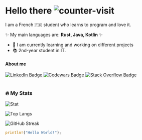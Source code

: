 # **Hello there** ![counter-visit](https://komarev.com/ghpvc/?username=Kallu-A)

I am a French 🇫🇷 student who learns to program and love it.

✨ My main languages are: **Rust, Java, Kotlin** ✨

- 🔭 I am currently learning and working on different projects
- 📚 2nd-year student in IT.

#### **About me** 

<div id="badges">
  <a href="https://www.linkedin.com/in/lucas-aries-85a215209">
    <img src="https://img.shields.io/badge/LinkedIn-blue?style=for-the-badge&logo=linkedin&logoColor=white" alt="LinkedIn Badge"/>
  </a>
  <a href="https://www.codewars.com/users/Kallu-A">
    <img src="https://img.shields.io/badge/Codewars-red?style=for-the-badge&logo=codewars&logoColor=black" alt="Codewars Badge"/>
  </a>
  <a href="https://stackoverflow.com/users/19345849/kallu">
    <img src="https://img.shields.io/badge/StackOverflow-white?style=for-the-badge&logo=stackoverflow&logoColor=yellow" alt="Stack Overflow Badge"/>
  </a>
</div>
<br>

### :fire: My Stats
![Stat](https://github-readme-stats.vercel.app/api?username=Kallu-A&show_icons=true&theme=monokai&count_private=true)

![Top Langs](https://github-readme-stats.vercel.app/api/top-langs/?username=Kallu-A&layout=compact&theme=monokai&count_private=true&langs_count=10)

![GitHub Streak](http://github-readme-streak-stats.herokuapp.com?user=Kallu-A&theme=dark&background=00000000)


```rust
println!("Hello World!");
```
